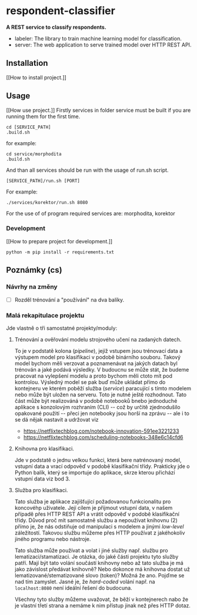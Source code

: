 # respondent-classifier

**A REST service to classify respondents.**

- labeler: The library to train machine learning model for classification.
- server: The web application to serve trained model over HTTP REST API.

## Installation

[[How to install project.]]

## Usage

[[How use project.]]
Firstly services in folder service must be built if you are running them for the first time.
```
cd [SERVICE_PATH]
.build.sh
```
for example:
```
cd service/morphodita
.build.sh
```

And than all services should be run with the usage of run.sh script.

```
[SERVICE_PATH]/run.sh [PORT]
```

For example:
```
./services/korektor/run.sh 8080
```

For the use of of program required services are: morphodita, korektor

### Development

[[How to prepare project for development.]]

```shell
python -m pip install -r requirements.txt
```

## Poznámky (cs)

### Návrhy na změny

- [ ] Rozděl trénování a "používání" na dva balíky.

### Malá rekapitulace projektu

Jde vlastně o tři samostatné projekty/moduly:

1. Trénování a ověřování modelu strojového učení na zadaných datech.

   To je v podstatě kolona (*pipeline*), jejíž vstupem jsou trénovací data a výstupem model pro klasifikaci v podobě binárního souboru.
   Takový model bychom měli verzovat a poznamenávat na jakých datach byl trénován a jaké podává výsledky. V budoucnu se může stát, že
   budeme pracovat na vylepšení modelu a proto bychom měli ctoto mít pod kontrolou. Výsledný model se pak buď může ukládat přímo do
   kontejneru ve kterém poběží služba (*service*) paracující s tímto modelem nebo může být uložen na serveru. Toto je nutné ještě
   rozhodnout. Tato část může být realizováná v podobě notebooků bnebo jednoduché aplikace s konzolovým rozhraním (CLI) -- což by
   určitě zjednodušilo opakované použití  -- přeci jen notebooky jsou horší na zprávu -- ale i to se dá nějak nastavit a udržovat viz

   - <https://netflixtechblog.com/notebook-innovation-591ee3221233>
   - <https://netflixtechblog.com/scheduling-notebooks-348e6c14cfd6>

2. Knihovna pro klasifikaci.

   Jde v podstatě o jednu velkou funkci, která bere natrénovaný model, vstupní data a vrací odpověď v podobě klasifikační třídy.
   Prakticky jde o Python balík, který se importuje do aplikace, skrze kterou přichází vstupní data viz bod 3.

3. Služba pro klasifikaci.

   Tato služba je aplikace zajišťující požadovanou funkcionalitu pro koncovéhp uživatele. Její cílem je přijmout vstupní data, v našem případě přes HTTP REST API a
   vrátit odpověď v podobě klasifikační třídy. Důvod proč mít samostatně službu a nepoužívat knihovnu (2) přímo je, že nás odstiňuje od manipulaci s modelem
   a jinými *low-level* záležitostí. Takovou službu můžeme přes HTTP používat z jakéhokoliv jiného programu nebo nástroje.

   Tato služba může používat a volat i jiné služby např. službu pro lematizaci/stamatizaci. Je otázka, do jaké části projektu tyto služby patří.
   Mají být tato volání součástí knihovny nebo až tato služba je má jako závislost předávat knihovně? Nebo dokonce má knihovna dostat už
   lematizované/stematizované slovo (token)? Možná že ano. Pojďme se nad tím zamyslet. Jasné je, že *hard-coded* volání např. na `localhost:8080` není
   ideální řešení do budocuna.

   Všechny tyto služby můžeme uvažovat, že běží v kontejnerech nabo že je vlastní třetí strana a nemáme k nim přístup jinak než přes HTTP dotaz.
